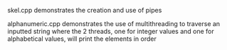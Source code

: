 skel.cpp demonstrates the creation and use of pipes

alphanumeric.cpp demonstrates the use of multithreading to traverse an inputted string where the 2 threads, one for integer values and one for alphabetical values, will print the elements in order

